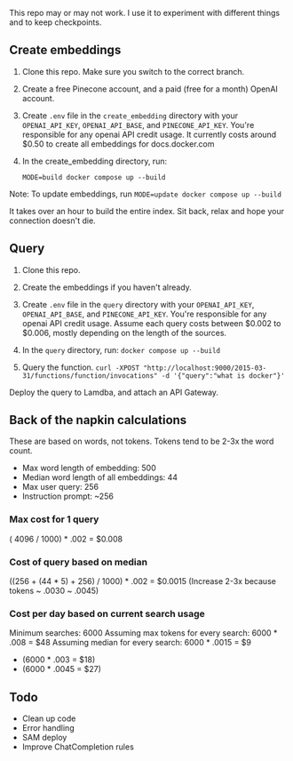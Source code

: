 This repo may or may not work. I use it to experiment with different things and to keep checkpoints.

## Create embeddings

1. Clone this repo. Make sure you switch to the correct branch.

2. Create a free Pinecone account, and a paid (free for a month) OpenAI account.

3. Create `.env` file in the `create_embedding` directory with your `OPENAI_API_KEY`, `OPENAI_API_BASE`, and `PINECONE_API_KEY`.
   You're responsible for any openai API credit usage.  It currently costs around $0.50 to create all embeddings for docs.docker.com

4. In the create_embedding directory, run:
   ```
   MODE=build docker compose up --build
   ```
  Note: To update embeddings, run `MODE=update docker compose up --build`

It takes over an hour to build the entire index. Sit back, relax and hope your connection doesn't die.

## Query

1. Clone this repo.

2. Create the embeddings if you haven't already.

3. Create `.env` file in the `query` directory with your `OPENAI_API_KEY`, `OPENAI_API_BASE`, and `PINECONE_API_KEY`.
   You're responsible for any openai API credit usage. Assume each query costs between $0.002 to $0.006, mostly depending on the length of the sources.

4. In the `query` directory, run:
   `docker compose up --build`

5. Query the function.
  `curl -XPOST "http://localhost:9000/2015-03-31/functions/function/invocations" -d '{"query":"what is docker"}'`


Deploy the query to Lamdba, and attach an API Gateway.


## Back of the napkin calculations
These are based on words, not tokens. Tokens tend to be 2-3x the word count.

- Max word length of embedding: 500
- Median word length of all embeddings: 44
- Max user query: 256
- Instruction prompt: ~256

### Max cost for 1 query
( 4096 / 1000) * .002 = $0.008

### Cost of query based on median
((256 + (44 * 5)  + 256) / 1000) * .002 = $0.0015
(Increase 2-3x because tokens ~ .0030 ~ .0045)

### Cost per day based on **current** search usage
Minimum searches: 6000
Assuming max tokens for every search: 6000 * .008 = $48
Assuming median for every search: 6000 * .0015 = $9
  - (6000 * .003 = $18)
  - (6000 * .0045 = $27)


## Todo
 - Clean up code
 - Error handling
 - SAM deploy
 - Improve ChatCompletion rules